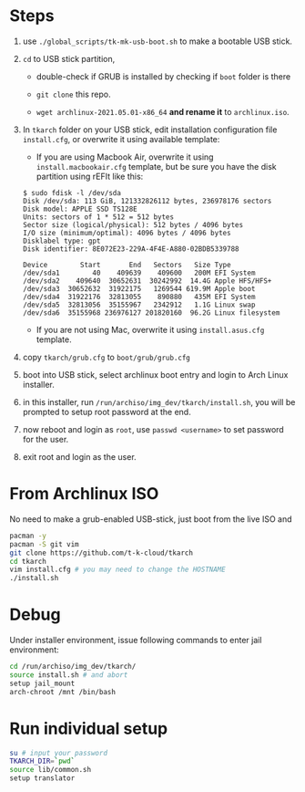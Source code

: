 Steps
=====
1. use `./global_scripts/tk-mk-usb-boot.sh` to make a bootable USB stick.

2. `cd` to USB stick partition,

	* double-check if GRUB is installed by checking if `boot` folder is there

	* `git clone` this repo.

	* `wget archlinux-2021.05.01-x86_64` **and rename it** to `archlinux.iso`.

3. In `tkarch` folder on your USB stick, edit installation configuration file `install.cfg`, or
overwrite it using available template:

	* If you are using Macbook Air, overwrite it using `install.macbookair.cfg` template,
	but be sure you have the disk partition using rEFIt like this:
	
	```
	$ sudo fdisk -l /dev/sda
	Disk /dev/sda: 113 GiB, 121332826112 bytes, 236978176 sectors
	Disk model: APPLE SSD TS128E
	Units: sectors of 1 * 512 = 512 bytes
	Sector size (logical/physical): 512 bytes / 4096 bytes
	I/O size (minimum/optimal): 4096 bytes / 4096 bytes
	Disklabel type: gpt
	Disk identifier: 8E072E23-229A-4F4E-A880-02BDB5339788

	Device        Start       End   Sectors   Size Type
	/dev/sda1        40    409639    409600   200M EFI System
	/dev/sda2    409640  30652631  30242992  14.4G Apple HFS/HFS+
	/dev/sda3  30652632  31922175   1269544 619.9M Apple boot
	/dev/sda4  31922176  32813055    890880   435M EFI System
	/dev/sda5  32813056  35155967   2342912   1.1G Linux swap
	/dev/sda6  35155968 236976127 201820160  96.2G Linux filesystem
	```

	* If you are not using Mac, overwrite it using `install.asus.cfg` template.

4. copy `tkarch/grub.cfg` to `boot/grub/grub.cfg`

5. boot into USB stick, select archlinux boot entry and login to Arch Linux installer.

6. in this installer, run `/run/archiso/img_dev/tkarch/install.sh`, you will be prompted to setup root password at the end.

7. now reboot and login as `root`, use `passwd <username>` to set password for the user.

8. exit root and login as the user.

From Archlinux ISO
==================
No need to make a grub-enabled USB-stick, just boot from the live ISO and
```sh
pacman -y
pacman -S git vim
git clone https://github.com/t-k-cloud/tkarch
cd tkarch
vim install.cfg # you may need to change the HOSTNAME
./install.sh
```

Debug
=====
Under installer environment, issue following commands to enter jail environment:
```sh
cd /run/archiso/img_dev/tkarch/
source install.sh # and abort
setup jail_mount
arch-chroot /mnt /bin/bash
```

Run individual setup
==============
```sh
su # input your password
TKARCH_DIR=`pwd`
source lib/common.sh
setup translator
```
